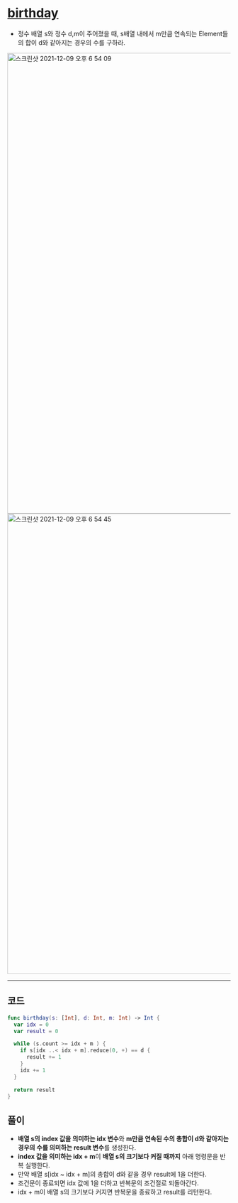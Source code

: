 # [birthday](https://www.hackerrank.com/challenges/the-birthday-bar/problem?isFullScreen=true)
- 정수 배열 s와 정수 d,m이 주어졌을 때, s배열 내에서 m만큼 연속되는 Element들의 합이 d와 같아지는 경우의 수를 구하라.

<img width="1037" alt="스크린샷 2021-12-09 오후 6 54 09" src="https://user-images.githubusercontent.com/59811450/145374169-e2df5c6f-e6f4-4418-98df-ec2cd9f2ea94.png">
<img width="1037" alt="스크린샷 2021-12-09 오후 6 54 45" src="https://user-images.githubusercontent.com/59811450/145374287-119f71e3-1043-482a-a44c-1248d09e19ec.png">

***

## 코드

```swift
func birthday(s: [Int], d: Int, m: Int) -> Int {
  var idx = 0
  var result = 0

  while (s.count >= idx + m ) {
    if s[idx ..< idx + m].reduce(0, +) == d {
      result += 1
    }
    idx += 1
  }

  return result
}
```

## 풀이
- **배열 s의 index 값을 의미하는 idx 변수**와 **m만큼 연속된 수의 총합이 d와 같아지는 경우의 수를 의미하는 result 변수**를 생성한다.
- **index 값을 의미하는 idx + m**이 **배열 s의 크기보다 커질 때까지** 아래 명령문을 반복 실행한다.
- 만약 배열 s[idx ~ idx + m]의 총합이 d와 같을 경우 result에 1을 더한다. 
- 조건문이 종료되면 idx 값에 1을 더하고 반복문의 조건절로 되돌아간다.
- idx + m이 배열 s의 크기보다 커지면 반복문을 종료하고 result를 리턴한다.
